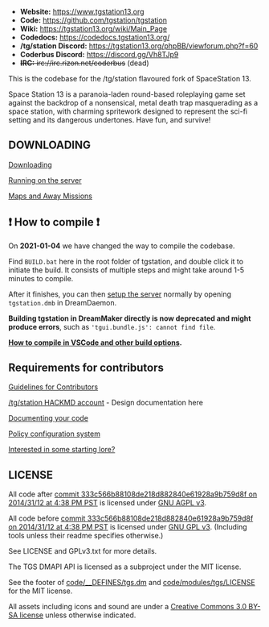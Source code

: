 
* **Website:** https://www.tgstation13.org
* **Code:** https://github.com/tgstation/tgstation
* **Wiki:** https://tgstation13.org/wiki/Main_Page
* **Codedocs:** https://codedocs.tgstation13.org/
* **/tg/station Discord:** https://tgstation13.org/phpBB/viewforum.php?f=60
* **Coderbus Discord:** https://discord.gg/Vh8TJp9
* ~~**IRC:** irc://irc.rizon.net/coderbus~~ (dead)

This is the codebase for the /tg/station flavoured fork of SpaceStation 13.

Space Station 13 is a paranoia-laden round-based roleplaying game set against the backdrop of a nonsensical, metal death trap masquerading as a space station, with charming spritework designed to represent the sci-fi setting and its dangerous undertones. Have fun, and survive!

## DOWNLOADING
[Downloading](.github/DOWNLOADING.md)

[Running on the server](.github/RUNNING_A_SERVER.md)

[Maps and Away Missions](.github/MAPS_AND_AWAY_MISSIONS.md)

## :exclamation: How to compile :exclamation:

On **2021-01-04** we have changed the way to compile the codebase.

Find `BUILD.bat` here in the root folder of tgstation, and double click it to initiate the build. It consists of multiple steps and might take around 1-5 minutes to compile.

After it finishes, you can then [setup the server](.github/RUNNING_A_SERVER.md) normally by opening `tgstation.dmb` in DreamDaemon.

**Building tgstation in DreamMaker directly is now deprecated and might produce errors**, such as `'tgui.bundle.js': cannot find file`.

**[How to compile in VSCode and other build options](tools/build/README.md).**

## Requirements for contributors
[Guidelines for Contributors](.github/CONTRIBUTING.md)

[/tg/station HACKMD account](https://hackmd.io/@tgstation) - Design documentation here

[Documenting your code](.github/AUTODOC_GUIDE.md)

[Policy configuration system](.github/POLICYCONFIG.md)

[Interested in some starting lore?](https://github.com/tgstation/common_core)

## LICENSE

All code after [commit 333c566b88108de218d882840e61928a9b759d8f on 2014/31/12 at 4:38 PM PST](https://github.com/tgstation/tgstation/commit/333c566b88108de218d882840e61928a9b759d8f) is licensed under [GNU AGPL v3](https://www.gnu.org/licenses/agpl-3.0.html).

All code before [commit 333c566b88108de218d882840e61928a9b759d8f on 2014/31/12 at 4:38 PM PST](https://github.com/tgstation/tgstation/commit/333c566b88108de218d882840e61928a9b759d8f) is licensed under [GNU GPL v3](https://www.gnu.org/licenses/gpl-3.0.html).
(Including tools unless their readme specifies otherwise.)

See LICENSE and GPLv3.txt for more details.

The TGS DMAPI API is licensed as a subproject under the MIT license.

See the footer of [code/__DEFINES/tgs.dm](./code/__DEFINES/tgs.dm) and [code/modules/tgs/LICENSE](./code/modules/tgs/LICENSE) for the MIT license.

All assets including icons and sound are under a [Creative Commons 3.0 BY-SA license](https://creativecommons.org/licenses/by-sa/3.0/) unless otherwise indicated.
